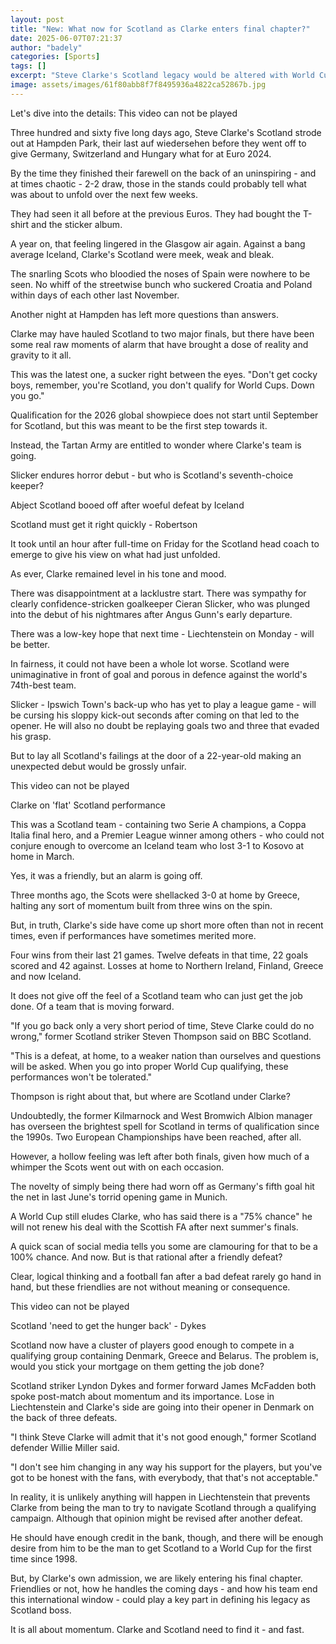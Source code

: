 ```yaml
---
layout: post
title: "New: What now for Scotland as Clarke enters final chapter?"
date: 2025-06-07T07:21:37
author: "badely"
categories: [Sports]
tags: []
excerpt: "Steve Clarke's Scotland legacy would be altered with World Cup qualification, but momentum needs found fast after a bruising defeat by Iceland, writes"
image: assets/images/61f80abb8f7f8495936a4822ca52867b.jpg
---
```


Let's dive into the details: This video can not be played

Three hundred and sixty five long days ago, Steve Clarke's Scotland strode out at Hampden Park, their last auf wiedersehen before they went off to give Germany, Switzerland and Hungary what for at Euro 2024. 

By the time they finished their farewell on the back of an uninspiring - and at times chaotic - 2-2 draw, those in the stands could probably tell what was about to unfold over the next few weeks. 

They had seen it all before at the previous Euros. They had bought the T-shirt and the sticker album. 

A year on, that feeling lingered in the Glasgow air again. Against a bang average Iceland, Clarke's Scotland were meek, weak and bleak. 

The snarling Scots who bloodied the noses of Spain were nowhere to be seen. No whiff of the streetwise bunch who suckered Croatia and Poland within days of each other last November.

Another night at Hampden has left more questions than answers. 

Clarke may have hauled Scotland to two major finals, but there have been some real raw moments of alarm that have brought a dose of reality and gravity to it all.

This was the latest one, a sucker right between the eyes. "Don't get cocky boys, remember, you're Scotland, you don't qualify for World Cups. Down you go."

Qualification for the 2026 global showpiece does not start until September for Scotland, but this was meant to be the first step towards it. 

Instead, the Tartan Army are entitled to wonder where Clarke's team is going.

Slicker endures horror debut - but who is Scotland's seventh-choice keeper?

Abject Scotland booed off after woeful defeat by Iceland

Scotland must get it right quickly - Robertson

It took until an hour after full-time on Friday for the Scotland head coach to emerge to give his view on what had just unfolded. 

As ever, Clarke remained level in his tone and mood. 

There was disappointment at a lacklustre start. There was sympathy for clearly confidence-stricken goalkeeper Cieran Slicker, who was plunged into the debut of his nightmares after Angus Gunn's early departure. 

There was a low-key hope that next time - Liechtenstein on Monday - will be better.

In fairness, it could not have been a whole lot worse. Scotland were unimaginative in front of goal and porous in defence against the world's 74th-best team. 

Slicker - Ipswich Town's back-up who has yet to play a league game - will be cursing his sloppy kick-out seconds after coming on that led to the opener. He will also no doubt be replaying goals two and three that evaded his grasp.

But to lay all Scotland's failings at the door of a 22-year-old making an unexpected debut would be grossly unfair. 

This video can not be played

Clarke on 'flat' Scotland performance

This was a Scotland team - containing two Serie A champions, a Coppa Italia final hero, and a Premier League winner among others - who could not conjure enough to overcome an Iceland team who lost 3-1 to Kosovo at home in March.

Yes, it was a friendly, but an alarm is going off. 

Three months ago, the Scots were shellacked 3-0 at home by Greece, halting any sort of momentum built from three wins on the spin. 

But, in truth, Clarke's side have come up short more often than not in recent times, even if performances have sometimes merited more. 

Four wins from their last 21 games. Twelve defeats in that time, 22 goals scored and 42 against. Losses at home to Northern Ireland, Finland, Greece and now Iceland. 

It does not give off the feel of a Scotland team who can just get the job done. Of a team that is moving forward. 

"If you go back only a very short period of time, Steve Clarke could do no wrong," former Scotland striker Steven Thompson said on BBC Scotland.

"This is a defeat, at home, to a weaker nation than ourselves and questions will be asked. When you go into proper World Cup qualifying, these performances won't be tolerated."

Thompson is right about that, but where are Scotland under Clarke?

Undoubtedly, the former Kilmarnock and West Bromwich Albion manager has overseen the brightest spell for Scotland in terms of qualification since the 1990s. Two European Championships have been reached, after all.

However, a hollow feeling was left after both finals, given how much of a whimper the Scots went out with on each occasion. 

The novelty of simply being there had worn off as Germany's fifth goal hit the net in last June's torrid opening game in Munich.

A World Cup still eludes Clarke, who has said there is a "75% chance" he will not renew his deal with the Scottish FA after next summer's finals. 

A quick scan of social media tells you some are clamouring for that to be a 100% chance. And now. But is that rational after a friendly defeat?

Clear, logical thinking and a football fan after a bad defeat rarely go hand in hand, but these friendlies are not without meaning or consequence. 

This video can not be played

Scotland 'need to get the hunger back' - Dykes

Scotland now have a cluster of players good enough to compete in a qualifying group containing Denmark, Greece and Belarus. The problem is, would you stick your mortgage on them getting the job done?

Scotland striker Lyndon Dykes and former forward James McFadden both spoke post-match about momentum and its importance. Lose in Liechtenstein and Clarke's side are going into their opener in Denmark on the back of three defeats.

"I think Steve Clarke will admit that it's not good enough," former Scotland defender Willie Miller said.

"I don't see him changing in any way his support for the players, but you've got to be honest with the fans, with everybody, that that's not acceptable."

In reality, it is unlikely anything will happen in Liechtenstein that prevents Clarke from being the man to try to navigate Scotland through a qualifying campaign. Although that opinion might be revised after another defeat. 

He should have enough credit in the bank, though, and there will be enough desire from him to be the man to get Scotland to a World Cup for the first time since 1998.

But, by Clarke's own admission, we are likely entering his final chapter. Friendlies or not, how he handles the coming days - and how his team end this international window - could play a key part in defining his legacy as Scotland boss.

It is all about momentum. Clarke and Scotland need to find it - and fast.

